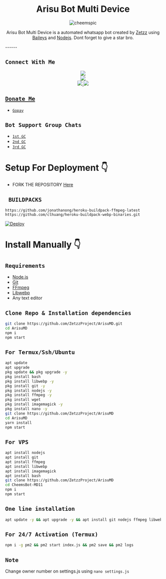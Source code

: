  

<h1 align="center">Arisu Bot Multi Device<br></h1>
<p align="center">
<img src="https://i.ibb.co/cFfRbZ7/cheemspic.jpg" alt="cheemspic" border="0">
</p>

<p align="center">
Arisu Bot Multi Device is a automated whatsapp bot created by <a href="https://github.com/ZetzzProject" target="_blank">Zetzz</a> using <a href="https://github.com/adiwajshing/Baileys" target="_blank">Baileys</a> and <a href="https://github.com/nodejs" target="_blank">Nodejs</a>. Dont forget to give a star bro.
</p>
------

## ```Connect With Me```
<p align="center">
<a href="https://youtube.com/@zteamproject"><img src="https://img.shields.io/badge/YouTube-ff0000?style=for-the-badge&logo=youtube&logoColor=ff000000&link=https://youtube.com/@zteamproject" /><br>
<a href="https://whatsapp.com/channel/0029VaeJMTSCxoB5Xwoic81n"><img src="https://img.shields.io/badge/WhatsApp Channel-25D366?style=for-the-badge&logo=whatsapp&logoColor=white&link=https://whatsapp.com/channel/0029VaeJMTSCxoB5Xwoic81n" /><br>
<a href="https://chat.whatsapp.com/BW0o3ZyiAF5Azb1bIqG9Ue"><img src="https://img.shields.io/badge/WhatsApp Group-25D366?style=for-the-badge&logo=whatsapp&logoColor=white" />
<a href="https://www.instagram.com/zetzz.zzz?igsh=MTNwNXdoM2twazhtcA=="><img src="https://img.shields.io/badge/Instagram-A020F0?style=for-the-badge&logo=instagram&logoColor=white" />
</p>

## ```Donate Me```

- [`Gopay`](https://i.ibb.co/ZdmJHgz/donate.png)

## ```Bot Support Group Chats```

- [`1st GC`](https://chat.whatsapp.com/Dc2qyVeK8JbJq8Gr3U1pKH)
- [`2nd GC`](https://chat.whatsapp.com/BW0o3ZyiAF5Azb1bIqG9Ue)
- [`3rd GC`](https://chat.whatsapp.com/KMymhLdGcjPHihOkrfHW7q)

# Setup For Deployment 👇

- FORK THE REPOSITORY [Here](https://github.com/ZetzzProject/ArisuMD/fork)

## ` BUILDPACKS`

```
https://github.com/jonathanong/heroku-buildpack-ffmpeg-latest
https://github.com/clhuang/heroku-buildpack-webp-binaries.git
```

[![Deploy](https://www.herokucdn.com/deploy/button.svg)](https://heroku.com/deploy?template=https://github.com/DGXeon/CheemsBot-MD11/)

# Install Manually 👇
## `Requirements`
* [Node.js](https://nodejs.org/en/)
* [Git](https://git-scm.com/downloads)
* [FFmpeg](https://github.com/BtbN/FFmpeg-Builds/releases/download/autobuild-2020-12-08-13-03/ffmpeg-n4.3.1-26-gca55240b8c-win64-gpl-4.3.zip)
* [Libwebp](https://developers.google.com/speed/webp/download)
* Any text editor
## `Clone Repo & Installation dependencies`
```bash
git clone https://github.com/ZetzzProject/ArisuMD.git
cd ArisuMD
npm i
npm start
```
## `For Termux/Ssh/Ubuntu`
```bash
apt update
apt upgrade
pkg update && pkg upgrade -y
pkg install bash
pkg install libwebp -y
pkg install git -y
pkg install nodejs -y 
pkg install ffmpeg -y 
pkg install wget
pkg install imagemagick -y
pkg install nano -y
git clone https://github.com/ZetzzProject/ArisuMD
cd ArisuMD
yarn install
npm start
```
## `For VPS`
```bash
apt install nodejs 
apt install git 
apt install ffmpeg 
apt install libwebp 
apt install imagemagick
apt install bash
git clone https://github.com/ZetzzProject/ArisuMD
cd CheemsBot-MD11
npm i
npm start
```
## `One line installation`
```bash
apt update -y && apt upgrade -y && apt install git nodejs ffmpeg libwebp imagemagick python yarn && git clone https://github.com/ZetzzProject/ArisuMD && cd ArisuMD && rm -rf session && npm i && yarn install && npm start
```
## `For 24/7 Activation (Termux)`
```bash
npm i -g pm2 && pm2 start index.js && pm2 save && pm2 logs
```
## `Note`
Change owner number on settings.js using ```nano settings.js```
